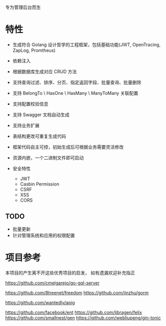#

专为管理后台而生

# 特性

- 生成符合 Golang 设计哲学的工程框架，包括基础功能(JWT, OpenTracing, ZapLog, Promtheus)
- 依赖注入
- 根据数据库生成对应 CRUD 方法
- 支持查询过滤、排序、分页、指定返回字段、批量查询、批量删除
- 支持 BelongTo \ HasOne \ HasMany \ ManyToMany 关联配置
- 支持配置校验信息
- 支持 Swagger 文档自动生成
- 支持业务扩展
- 表结构更改可重复生成代码
- 框架代码自主可控，初始生成后可根据业务需要灵活修改
- 资源内嵌，一个二进制文件即可启动

- 安全特性
    - JWT
    - Casbin Permission
    - CSRF
    - XSS
    - CORS


## TODO
- 批量更新
- 针对管理系统和应用的权限配置

# 项目参考

本项目的产生离不开这些优秀项目的启发， 如有遗漏欢迎补充指正

https://github.com/cmelgarejo/go-gql-server

https://github.com/8treenet/freedom
https://github.com/jinzhu/gorm

https://github.com/wantedly/apig

https://github.com/facebook/ent
https://github.com/libragen/felix
https://github.com/smallnest/gen
https://github.com/webliupeng/gin-tonic